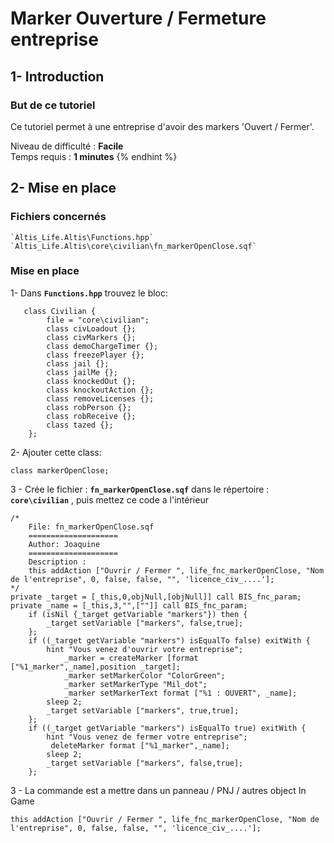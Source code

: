 # Marker Ouverture / Fermeture entreprise

## 1- Introduction <a id="bkmrk-page-title"></a>

### **But de ce tutoriel**

Ce tutoriel permet à une entreprise d'avoir des markers 'Ouvert / Fermer'.




Niveau de difficulté : **Facile**  
Temps requis : **1 minutes**
{% endhint %}

## 2- Mise en place <a id="bkmrk-page-title"></a>

### **Fichiers concernés**  

	`Altis_Life.Altis\Functions.hpp`
	`Altis_Life.Altis\core\civilian\fn_markerOpenClose.sqf`

### **Mise en place**

1- Dans **`Functions.hpp`** trouvez le bloc:

```sqf
   class Civilian {
        file = "core\civilian";
        class civLoadout {};
        class civMarkers {};
        class demoChargeTimer {};
        class freezePlayer {};
        class jail {};
        class jailMe {};
        class knockedOut {};
        class knockoutAction {};
        class removeLicenses {};
        class robPerson {};
        class robReceive {};
        class tazed {};
    };
```

2- Ajouter cette class:

```sqf
class markerOpenClose;
```
3 - Crée le fichier : **`fn_markerOpenClose.sqf`** dans le répertoire : **`core\civilian`** , puis mettez ce code a l'intérieur
```text
/*
    File: fn_markerOpenClose.sqf
    ====================
    Author: Joaquine
    ====================
    Description :
	this addAction ["Ouvrir / Fermer ", life_fnc_markerOpenClose, "Nom de l'entreprise", 0, false, false, "", 'licence_civ_....'];
*/
private _target = [_this,0,objNull,[objNull]] call BIS_fnc_param;
private _name = [_this,3,"",[""]] call BIS_fnc_param;
	if (isNil {_target getVariable "markers"}) then {
		_target setVariable ["markers", false,true];
	};
	if ((_target getVariable "markers") isEqualTo false) exitWith {
		hint "Vous venez d'ouvrir votre entreprise";
			_marker = createMarker [format ["%1_marker",_name],position _target];
            _marker setMarkerColor "ColorGreen";
            _marker setMarkerType "Mil_dot";
            _marker setMarkerText format ["%1 : OUVERT", _name];
		sleep 2;
		_target setVariable ["markers", true,true];
	};
	if ((_target getVariable "markers") isEqualTo true) exitWith {
		hint "Vous venez de fermer votre entreprise";
		 deleteMarker format ["%1_marker",_name];
		sleep 2;
		_target setVariable ["markers", false,true];
	};
```

3 - La commande est a mettre dans un panneau / PNJ / autres object In Game
```sqf
this addAction ["Ouvrir / Fermer ", life_fnc_markerOpenClose, "Nom de l'entreprise", 0, false, false, "", 'licence_civ_....'];
```




